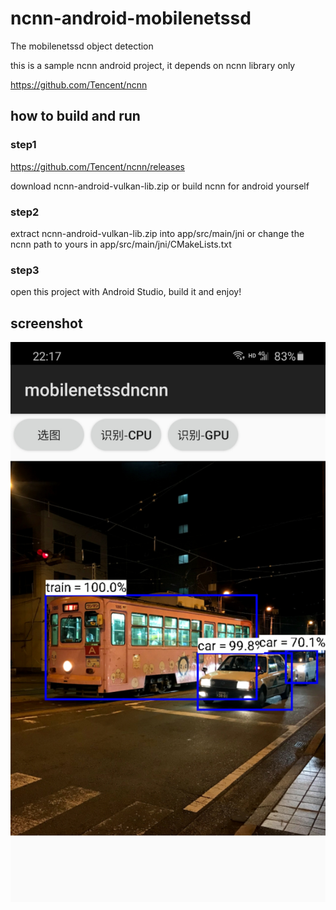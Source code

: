 # ncnn-android-mobilenetssd

The mobilenetssd object detection

this is a sample ncnn android project, it depends on ncnn library only

https://github.com/Tencent/ncnn

## how to build and run
### step1
https://github.com/Tencent/ncnn/releases

download ncnn-android-vulkan-lib.zip or build ncnn for android yourself

### step2
extract ncnn-android-vulkan-lib.zip into app/src/main/jni or change the ncnn path to yours in app/src/main/jni/CMakeLists.txt

### step3
open this project with Android Studio, build it and enjoy!

## screenshot
![](screenshot.png)

